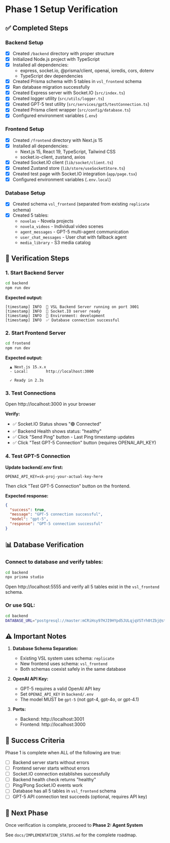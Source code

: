 # Phase 1 Setup Verification

## ✅ Completed Steps

### Backend Setup
- [x] Created `/backend` directory with proper structure
- [x] Initialized Node.js project with TypeScript
- [x] Installed all dependencies:
  - express, socket.io, @prisma/client, openai, ioredis, cors, dotenv
  - TypeScript dev dependencies
- [x] Created Prisma schema with 5 tables in `vsl_frontend` schema
- [x] Ran database migration successfully
- [x] Created Express server with Socket.IO (`src/index.ts`)
- [x] Created logger utility (`src/utils/logger.ts`)
- [x] Created GPT-5 test utility (`src/services/gpt5/testConnection.ts`)
- [x] Created Prisma client wrapper (`src/config/database.ts`)
- [x] Configured environment variables (`.env`)

### Frontend Setup
- [x] Created `/frontend` directory with Next.js 15
- [x] Installed all dependencies:
  - Next.js 15, React 19, TypeScript, Tailwind CSS
  - socket.io-client, zustand, axios
- [x] Created Socket.IO client (`lib/socket/client.ts`)
- [x] Created Zustand store (`lib/store/useSocketStore.ts`)
- [x] Created test page with Socket.IO integration (`app/page.tsx`)
- [x] Configured environment variables (`.env.local`)

### Database Setup
- [x] Created schema `vsl_frontend` (separated from existing `replicate` schema)
- [x] Created 5 tables:
  - `novelas` - Novela projects
  - `novela_videos` - Individual video scenes
  - `agent_messages` - GPT-5 multi-agent communication
  - `user_chat_messages` - User chat with fallback agent
  - `media_library` - S3 media catalog

## 🧪 Verification Steps

### 1. Start Backend Server

```bash
cd backend
npm run dev
```

**Expected output:**
```
[timestamp] INFO  🚀 VSL Backend Server running on port 3001
[timestamp] INFO  📡 Socket.IO server ready
[timestamp] INFO  🔧 Environment: development
[timestamp] INFO  ✅ Database connection successful
```

### 2. Start Frontend Server

```bash
cd frontend
npm run dev
```

**Expected output:**
```
  ▲ Next.js 15.x.x
  - Local:        http://localhost:3000

  ✓ Ready in 2.3s
```

### 3. Test Connections

Open http://localhost:3000 in your browser

**Verify:**
- ✅ Socket.IO Status shows "🟢 Connected"
- ✅ Backend Health shows status: "healthy"
- ✅ Click "Send Ping" button - Last Ping timestamp updates
- ✅ Click "Test GPT-5 Connection" button (requires OPENAI_API_KEY)

### 4. Test GPT-5 Connection

**Update backend/.env first:**
```env
OPENAI_API_KEY=sk-proj-your-actual-key-here
```

Then click "Test GPT-5 Connection" button on the frontend.

**Expected response:**
```json
{
  "success": true,
  "message": "GPT-5 connection successful",
  "model": "gpt-5",
  "response": "GPT-5 connection successful"
}
```

## 📊 Database Verification

### Connect to database and verify tables:

```bash
cd backend
npx prisma studio
```

Open http://localhost:5555 and verify all 5 tables exist in the `vsl_frontend` schema.

### Or use SQL:

```bash
cd backend
DATABASE_URL="postgresql://master:mCRiHsy97HJI9HYpd5JULqjqVSTrh0tZbj@staging-shopify.cra22aoqsnp8.us-east-1.rds.amazonaws.com:5432/chatbot" npx prisma studio
```

## ⚠️ Important Notes

1. **Database Schema Separation:**
   - Existing VSL system uses schema: `replicate`
   - New frontend uses schema: `vsl_frontend`
   - Both schemas coexist safely in the same database

2. **OpenAI API Key:**
   - GPT-5 requires a valid OpenAI API key
   - Set `OPENAI_API_KEY` in `backend/.env`
   - The model MUST be `gpt-5` (not gpt-4, gpt-4o, or gpt-4.1)

3. **Ports:**
   - Backend: http://localhost:3001
   - Frontend: http://localhost:3000

## 🎯 Success Criteria

Phase 1 is complete when ALL of the following are true:

- [ ] Backend server starts without errors
- [ ] Frontend server starts without errors
- [ ] Socket.IO connection establishes successfully
- [ ] Backend health check returns "healthy"
- [ ] Ping/Pong Socket.IO events work
- [ ] Database has all 5 tables in `vsl_frontend` schema
- [ ] GPT-5 API connection test succeeds (optional, requires API key)

## 🚀 Next Phase

Once verification is complete, proceed to **Phase 2: Agent System**

See `docs/IMPLEMENTATION_STATUS.md` for the complete roadmap.
